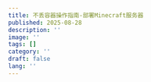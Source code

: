 ```yaml
---
title: 不丢容器操作指南-部署Minecraft服务器
published: 2025-08-28
description: ''
image: ''
tags: []
category: ''
draft: false 
lang: ''
---
```

